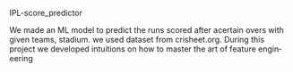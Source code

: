 IPL-score_predictor

We made an ML model to predict the runs scored after acertain overs with given teams, stadium. we used dataset from crisheet.org. During this project we developed intuitions on how to master the art of feature engin‐
eering
